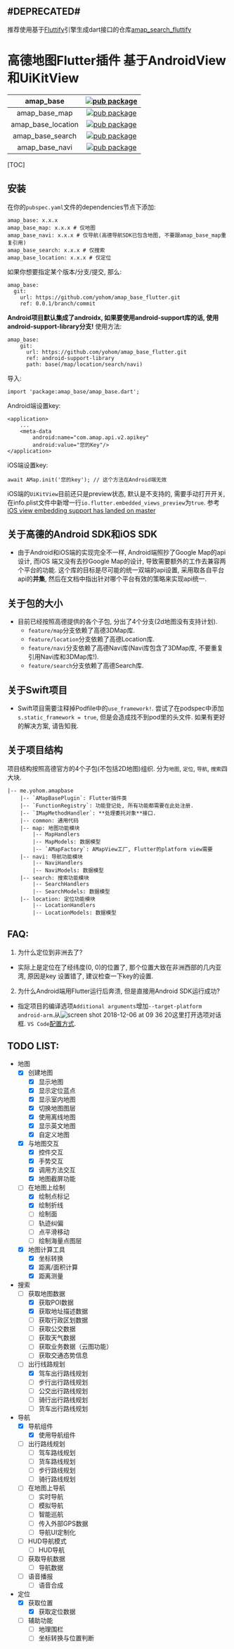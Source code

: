 ## #**DEPRECATED**#
推荐使用基于[Fluttify](https://github.com/fluttify-community/fluttify-core-example)引擎生成dart接口的仓库[amap_search_fluttify](https://github.com/fluttify-community/amap_search_fluttify)

# 高德地图Flutter插件 基于AndroidView和UiKitView

|      amap_base     | [![pub package](https://img.shields.io/pub/v/amap_base.svg)](https://pub.Flutter-io.cn/packages/amap_base)                   |
|:------------------:|:----------------------------------------------------------------------------------------------------------------------------:|
|    amap_base_map   | [![pub package](https://img.shields.io/pub/v/amap_base_map.svg)](https://pub.Flutter-io.cn/packages/amap_base_map)           |
| amap_base_location | [![pub package](https://img.shields.io/pub/v/amap_base_location.svg)](https://pub.Flutter-io.cn/packages/amap_base_location) |
|  amap_base_search  | [![pub package](https://img.shields.io/pub/v/amap_base_search.svg)](https://pub.Flutter-io.cn/packages/amap_base_search)     |
|   amap_base_navi   | [![pub package](https://img.shields.io/pub/v/amap_base_navi.svg)](https://pub.Flutter-io.cn/packages/amap_base_navi)         |

[TOC]

## 安装
在你的`pubspec.yaml`文件的dependencies节点下添加:
```
amap_base: x.x.x
amap_base_map: x.x.x # 仅地图
amap_base_navi: x.x.x # 仅导航(高德导航SDK已包含地图, 不要跟amap_base_map重复引用)
amap_base_search: x.x.x # 仅搜索
amap_base_location: x.x.x # 仅定位
```
如果你想要指定某个版本/分支/提交, 那么:
```
amap_base:
  git:
    url: https://github.com/yohom/amap_base_flutter.git
    ref: 0.0.1/branch/commit
```
**Android项目默认集成了androidx, 如果要使用android-support库的话, 使用android-support-library分支!**
使用方法:
```
amap_base:
    git:
      url: https://github.com/yohom/amap_base_flutter.git
      ref: android-support-library
      path: base(/map/location/search/navi)
```
导入:
```
import 'package:amap_base/amap_base.dart';
```
Android端设置key:
```
<application>
    ...
    <meta-data
        android:name="com.amap.api.v2.apikey"
        android:value="您的Key"/>
</application>
```
iOS端设置key:
```
await AMap.init('您的key'); // 这个方法在Android端无效
```
iOS端的`UiKitView`目前还只是preview状态, 默认是不支持的, 需要手动打开开关, 在info.plist文件中新增一行`io.flutter.embedded_views_preview`为`true`. 参考[iOS view embedding support has landed on master](https://github.com/Flutter/Flutter/issues/19030#issuecomment-437534853)

## 关于高德的Android SDK和iOS SDK
- 由于Android和iOS端的实现完全不一样, Android端照抄了Google Map的api设计, 而iOS
端又没有去抄Google Map的设计, 导致需要额外的工作去兼容两个平台的功能. 这个库的目标是尽可能的统一双端的api设置, 采用取各自平台api的**并集**, 然后在文档中指出针对哪个平台有效的策略来实现api统一.

## 关于包的大小
- 目前已经按照高德提供的各个子包, 分出了4个分支(2d地图没有支持计划).
    - `feature/map`分支依赖了高德3DMap库.
    - `feature/location`分支依赖了高德Location库.
    - `feature/navi`分支依赖了高德Navi库(Navi库包含了3DMap库, 不要重复引用Navi库和3DMap库!).
    - `feature/search`分支依赖了高德Search库.

## 关于Swift项目
- Swift项目需要注释掉Podfile中的`use_framework!`. 尝试了在podspec中添加`s.static_framework = true`, 但是会造成找不到pod里的头文件. 如果有更好的解决方案, 请告知我.

## 关于项目结构
项目结构按照高德官方的4个子包(不包括2D地图)组织. 分为`地图`, `定位`, `导航`, `搜索`四大块.

    |-- me.yohom.amapbase
        |-- `AMapBasePlugin`: Flutter插件类
        |-- `FunctionRegistry`: 功能登记处, 所有功能都需要在此处注册.
        |-- `IMapMethodHandler`: **处理委托对象**接口.
        |-- common: 通用代码
        |-- map: 地图功能模块
            |-- MapHandlers
            |-- MapModels: 数据模型
            |-- `AMapFactory`: AMapView工厂, Flutter的platform view需要
        |-- navi: 导航功能模块
            |-- NaviHandlers
            |-- NaviModels: 数据模型
        |-- search: 搜索功能模块
            |-- SearchHandlers
            |-- SearchModels: 数据模型
        |-- location: 定位功能模块
            |-- LocationHandlers
            |-- LocationModels: 数据模型

## FAQ:
1. 为什么定位到非洲去了?
- 实际上是定位在了经纬度(0, 0)的位置了, 那个位置大致在非洲西部的几内亚湾, 原因是key
设置错了, 建议检查一下key的设置.
2. 为什么Android端用Flutter运行后奔溃, 但是直接用Android SDK运行成功?
- 指定项目的编译选项`Additional arguments`增加`--target-platform android-arm`.从![screen shot 2018-12-06 at 09 36 20](https://user-images.githubusercontent.com/10418364/49555454-e9c19f00-f93a-11e8-928b-6c3780b81f20.png)这里打开选项对话框. `VS Code`[配置方式](https://github.com/yohom/amap_base_flutter/issues/34#issuecomment-447830264).

## TODO LIST:
* 地图
    * [x] 创建地图
        * [x] 显示地图
        * [x] 显示定位蓝点
        * [x] 显示室内地图
        * [x] 切换地图图层
        * [x] 使用离线地图
        * [x] 显示英文地图
        * [x] 自定义地图
    * [x] 与地图交互
        * [x] 控件交互
        * [x] 手势交互
        * [x] 调用方法交互
        * [x] 地图截屏功能
    * [ ] 在地图上绘制
        * [x] 绘制点标记
        * [x] 绘制折线
        * [ ] 绘制面
        * [ ] 轨迹纠偏
        * [ ] 点平滑移动
        * [ ] 绘制海量点图层
    * [x] 地图计算工具
        * [x] 坐标转换
        * [x] 距离/面积计算
        * [x] 距离测量
* 搜索
    * [ ] 获取地图数据
        * [x] 获取POI数据
        * [x] 获取地址描述数据
        * [ ] 获取行政区划数据
        * [ ] 获取公交数据
        * [ ] 获取天气数据
        * [ ] 获取业务数据（云图功能）
        * [ ] 获取交通态势信息
    * [ ] 出行线路规划
        * [x] 驾车出行路线规划
        * [ ] 步行出行路线规划
        * [ ] 公交出行路线规划
        * [ ] 骑行出行路线规划
        * [ ] 货车出行路线规划
* 导航
    * [x] 导航组件
        * [x] 使用导航组件
    * [ ] 出行路线规划
        * [ ] 驾车路线规划
        * [ ] 货车路线规划
        * [ ] 步行路线规划
        * [ ] 骑行路线规划
    * [ ] 在地图上导航
        * [ ] 实时导航
        * [ ] 模拟导航
        * [ ] 智能巡航
        * [ ] 传入外部GPS数据
        * [ ] 导航UI定制化
    * [ ] HUD导航模式
        * [ ] HUD导航
    * [ ] 获取导航数据
        * [ ] 导航数据
    * [ ] 语音播报
        * [ ] 语音合成
* 定位
    * [x] 获取位置
        * [x] 获取定位数据
    * [ ] 辅助功能
        * [ ] 地理围栏
        * [ ] 坐标转换与位置判断
